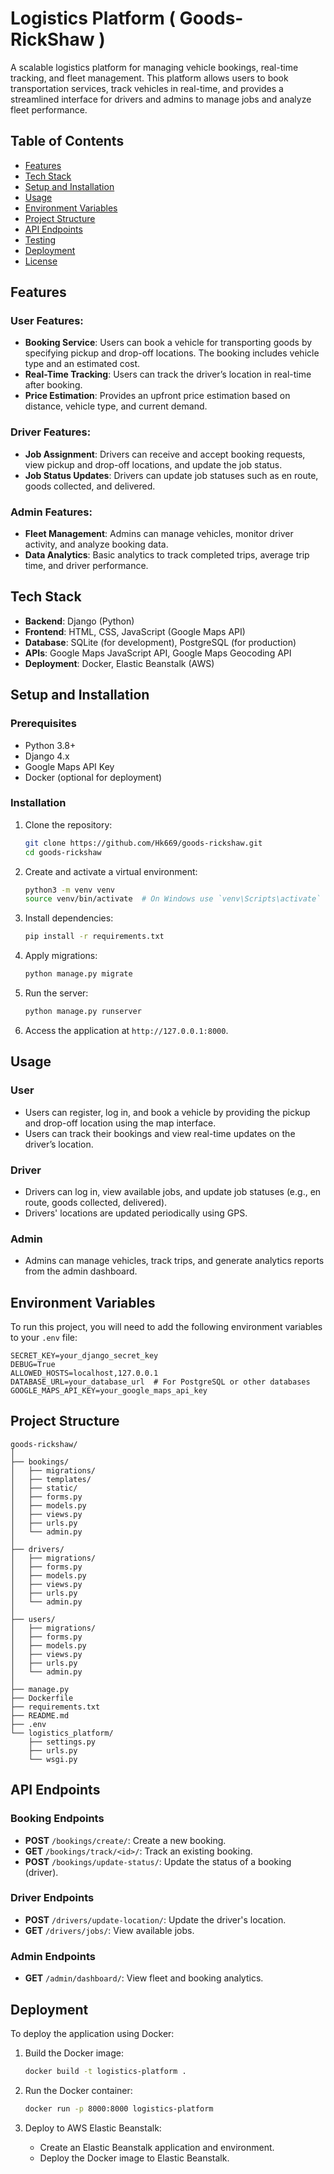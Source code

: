 # Logistics Platform ( Goods-RickShaw )

A scalable logistics platform for managing vehicle bookings, real-time tracking, and fleet management. This platform allows users to book transportation services, track vehicles in real-time, and provides a streamlined interface for drivers and admins to manage jobs and analyze fleet performance.

## Table of Contents

- [Features](#features)
- [Tech Stack](#tech-stack)
- [Setup and Installation](#setup-and-installation)
- [Usage](#usage)
- [Environment Variables](#environment-variables)
- [Project Structure](#project-structure)
- [API Endpoints](#api-endpoints)
- [Testing](#testing)
- [Deployment](#deployment)
- [License](#license)

## Features

### User Features:
- **Booking Service**: Users can book a vehicle for transporting goods by specifying pickup and drop-off locations. The booking includes vehicle type and an estimated cost.
- **Real-Time Tracking**: Users can track the driver’s location in real-time after booking.
- **Price Estimation**: Provides an upfront price estimation based on distance, vehicle type, and current demand.

### Driver Features:
- **Job Assignment**: Drivers can receive and accept booking requests, view pickup and drop-off locations, and update the job status.
- **Job Status Updates**: Drivers can update job statuses such as en route, goods collected, and delivered.

### Admin Features:
- **Fleet Management**: Admins can manage vehicles, monitor driver activity, and analyze booking data.
- **Data Analytics**: Basic analytics to track completed trips, average trip time, and driver performance.

## Tech Stack

- **Backend**: Django (Python)
- **Frontend**: HTML, CSS, JavaScript (Google Maps API)
- **Database**: SQLite (for development), PostgreSQL (for production)
- **APIs**: Google Maps JavaScript API, Google Maps Geocoding API
- **Deployment**: Docker, Elastic Beanstalk (AWS)

## Setup and Installation

### Prerequisites
- Python 3.8+
- Django 4.x
- Google Maps API Key
- Docker (optional for deployment)

### Installation

1. Clone the repository:
   ```bash
   git clone https://github.com/Hk669/goods-rickshaw.git
   cd goods-rickshaw
   ```

2. Create and activate a virtual environment:
   ```bash
   python3 -m venv venv
   source venv/bin/activate  # On Windows use `venv\Scripts\activate`
   ```

3. Install dependencies:
   ```bash
   pip install -r requirements.txt
   ```

4. Apply migrations:
   ```bash
   python manage.py migrate
   ```

5. Run the server:
   ```bash
   python manage.py runserver
   ```

6. Access the application at `http://127.0.0.1:8000`.

## Usage

### User
- Users can register, log in, and book a vehicle by providing the pickup and drop-off location using the map interface.
- Users can track their bookings and view real-time updates on the driver’s location.

### Driver
- Drivers can log in, view available jobs, and update job statuses (e.g., en route, goods collected, delivered).
- Drivers' locations are updated periodically using GPS.

### Admin
- Admins can manage vehicles, track trips, and generate analytics reports from the admin dashboard.

## Environment Variables

To run this project, you will need to add the following environment variables to your `.env` file:

```
SECRET_KEY=your_django_secret_key
DEBUG=True
ALLOWED_HOSTS=localhost,127.0.0.1
DATABASE_URL=your_database_url  # For PostgreSQL or other databases
GOOGLE_MAPS_API_KEY=your_google_maps_api_key
```

## Project Structure

```
goods-rickshaw/
│
├── bookings/
│   ├── migrations/
│   ├── templates/
│   ├── static/
│   ├── forms.py
│   ├── models.py
│   ├── views.py
│   ├── urls.py
│   └── admin.py
│
├── drivers/
│   ├── migrations/
│   ├── forms.py
│   ├── models.py
│   ├── views.py
│   ├── urls.py
│   └── admin.py
│
├── users/
│   ├── migrations/
│   ├── forms.py
│   ├── models.py
│   ├── views.py
│   ├── urls.py
│   └── admin.py
│
├── manage.py
├── Dockerfile
├── requirements.txt
├── README.md
├── .env
└── logistics_platform/
    ├── settings.py
    ├── urls.py
    └── wsgi.py
```

## API Endpoints

### Booking Endpoints
- **POST** `/bookings/create/`: Create a new booking.
- **GET** `/bookings/track/<id>/`: Track an existing booking.
- **POST** `/bookings/update-status/`: Update the status of a booking (driver).

### Driver Endpoints
- **POST** `/drivers/update-location/`: Update the driver's location.
- **GET** `/drivers/jobs/`: View available jobs.

### Admin Endpoints
- **GET** `/admin/dashboard/`: View fleet and booking analytics.


## Deployment

To deploy the application using Docker:

1. Build the Docker image:
   ```bash
   docker build -t logistics-platform .
   ```

2. Run the Docker container:
   ```bash
   docker run -p 8000:8000 logistics-platform
   ```

3. Deploy to AWS Elastic Beanstalk:
   - Create an Elastic Beanstalk application and environment.
   - Deploy the Docker image to Elastic Beanstalk.

